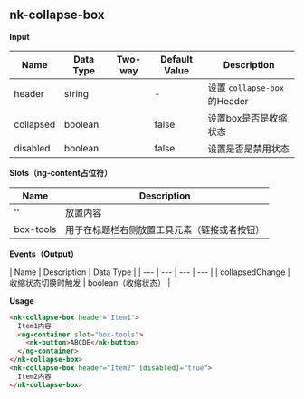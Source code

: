 ## nk-collapse-box

**Input**

| Name| Data Type | Two-way | Default Value | Description |
| --- | --- | --- | --- | --- |
| header | string | | - | 设置 `collapse-box` 的Header |
| collapsed | boolean | | false | 设置box是否是收缩状态 |
| disabled | boolean | | false | 设置是否是禁用状态 |
 
**Slots（ng-content占位符）**

| Name | Description |
| --- | --- |
| '' | 放置内容 |
| box-tools | 用于在标题栏右侧放置工具元素（链接或者按钮） |

**Events（Output）**

| Name | Description | Data Type |
| --- | --- | --- | --- |
| collapsedChange | 收缩状态切换时触发 | boolean（收缩状态） |

**Usage**

```html
<nk-collapse-box header="Item1">
  Item1内容
  <ng-container slot="box-tools">
    <nk-button>ABCDE</nk-button>
  </ng-container>
</nk-collapse-box>
<nk-collapse-box header="Item2" [disabled]="true">
  Item2内容
</nk-collapse-box>
```
